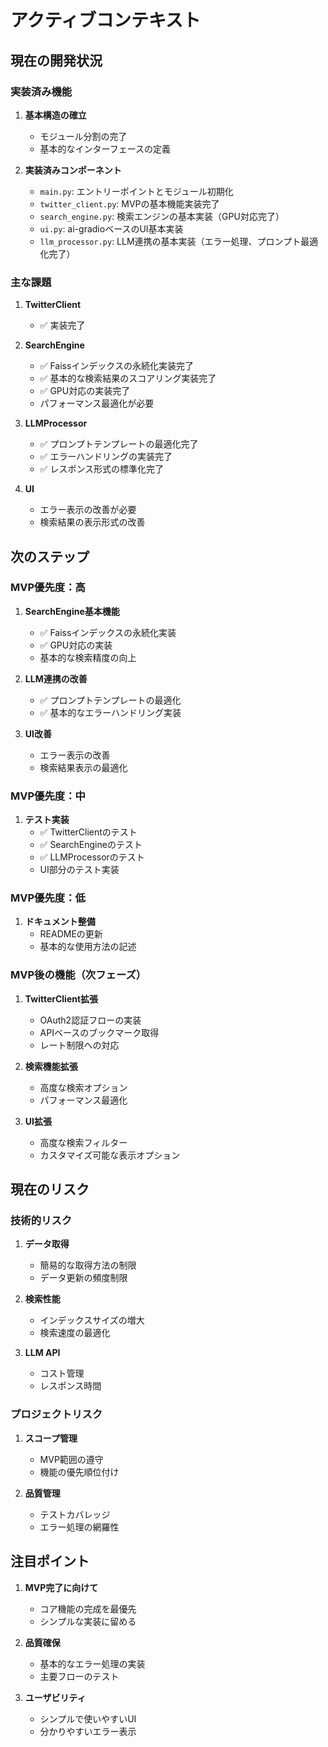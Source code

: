 # アクティブコンテキスト

## 現在の開発状況

### 実装済み機能
1. **基本構造の確立**
   - モジュール分割の完了
   - 基本的なインターフェースの定義

2. **実装済みコンポーネント**
   - `main.py`: エントリーポイントとモジュール初期化
   - `twitter_client.py`: MVPの基本機能実装完了
   - `search_engine.py`: 検索エンジンの基本実装（GPU対応完了）
   - `ui.py`: ai-gradioベースのUI基本実装
   - `llm_processor.py`: LLM連携の基本実装（エラー処理、プロンプト最適化完了）

### 主な課題
1. **TwitterClient**
   - ✅ 実装完了

2. **SearchEngine**
   - ✅ Faissインデックスの永続化実装完了
   - ✅ 基本的な検索結果のスコアリング実装完了
   - ✅ GPU対応の実装完了
   - パフォーマンス最適化が必要

3. **LLMProcessor**
   - ✅ プロンプトテンプレートの最適化完了
   - ✅ エラーハンドリングの実装完了
   - ✅ レスポンス形式の標準化完了

4. **UI**
   - エラー表示の改善が必要
   - 検索結果の表示形式の改善

## 次のステップ

### MVP優先度：高
1. **SearchEngine基本機能**
   - ✅ Faissインデックスの永続化実装
   - ✅ GPU対応の実装
   - 基本的な検索精度の向上

2. **LLM連携の改善**
   - ✅ プロンプトテンプレートの最適化
   - ✅ 基本的なエラーハンドリング実装

3. **UI改善**
   - エラー表示の改善
   - 検索結果表示の最適化

### MVP優先度：中
1. **テスト実装**
   - ✅ TwitterClientのテスト
   - ✅ SearchEngineのテスト
   - ✅ LLMProcessorのテスト
   - UI部分のテスト実装

### MVP優先度：低
1. **ドキュメント整備**
   - READMEの更新
   - 基本的な使用方法の記述

### MVP後の機能（次フェーズ）
1. **TwitterClient拡張**
   - OAuth2認証フローの実装
   - APIベースのブックマーク取得
   - レート制限への対応

2. **検索機能拡張**
   - 高度な検索オプション
   - パフォーマンス最適化

3. **UI拡張**
   - 高度な検索フィルター
   - カスタマイズ可能な表示オプション

## 現在のリスク

### 技術的リスク
1. **データ取得**
   - 簡易的な取得方法の制限
   - データ更新の頻度制限

2. **検索性能**
   - インデックスサイズの増大
   - 検索速度の最適化

3. **LLM API**
   - コスト管理
   - レスポンス時間

### プロジェクトリスク
1. **スコープ管理**
   - MVP範囲の遵守
   - 機能の優先順位付け

2. **品質管理**
   - テストカバレッジ
   - エラー処理の網羅性

## 注目ポイント
1. **MVP完了に向けて**
   - コア機能の完成を最優先
   - シンプルな実装に留める

2. **品質確保**
   - 基本的なエラー処理の実装
   - 主要フローのテスト

3. **ユーザビリティ**
   - シンプルで使いやすいUI
   - 分かりやすいエラー表示 
